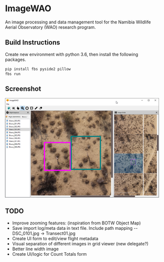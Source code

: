 # ImageWAO
An image processing and data management tool for the Namibia Wildlife Aerial Observatory (WAO) research program.

## Build Instructions
Create new environment with python 3.6, then install the following packages.
```
pip install fbs pyside2 pillow
fbs run
```

## Screenshot
![Screenshot of two Oryx](/assets/images/twoMarkedAnimals.png)

## TODO
* Improve zooming features: (inspiration from BOTW Object Map)
* Save import log/meta data in text file. Include path mapping -- DSC_0101.jpg -> Transect01.jpg
* Create UI form to edit/view flight metadata
* Visual separation of different images in grid viewer (new delegate?)
* Better line width image
* Create UI/logic for Count Totals form
